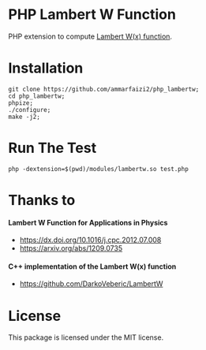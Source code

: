 
# PHP Lambert W Function
PHP extension to compute [Lambert W(x) function](https://en.wikipedia.org/wiki/Lambert_W_function).

# Installation
```
git clone https://github.com/ammarfaizi2/php_lambertw;
cd php_lambertw;
phpize;
./configure;
make -j2;
```

# Run The Test
```
php -dextension=$(pwd)/modules/lambertw.so test.php
```

# Thanks to

#### Lambert W Function for Applications in Physics
- https://dx.doi.org/10.1016/j.cpc.2012.07.008
- https://arxiv.org/abs/1209.0735

#### C++ implementation of the Lambert W(x) function
- https://github.com/DarkoVeberic/LambertW

# License
This package is licensed under the MIT license.
